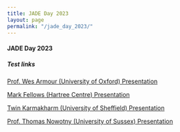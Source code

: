 ```yaml
---
title: JADE Day 2023
layout: page
permalink: "/jade_day_2023/"
---
```


#### JADE Day 2023

##### Test links

<a href="img\wa_jade_2023.pdf" target="_blank">Prof. Wes Armour (University of Oxford) Presentation</a>

<a href="img\mf_jade_2023.pdf" target="_blank">Mark Fellows (Hartree Centre) Presentation</a>

<a href="img\tk_jade_2023.pdf" target="_blank">Twin Karmakharm (University of Sheffield) Presentation</a>

<a href="img\tn_jade_2023.pdf" target="_blank">Prof. Thomas Nowotny (University of Sussex) Presentation</a>


